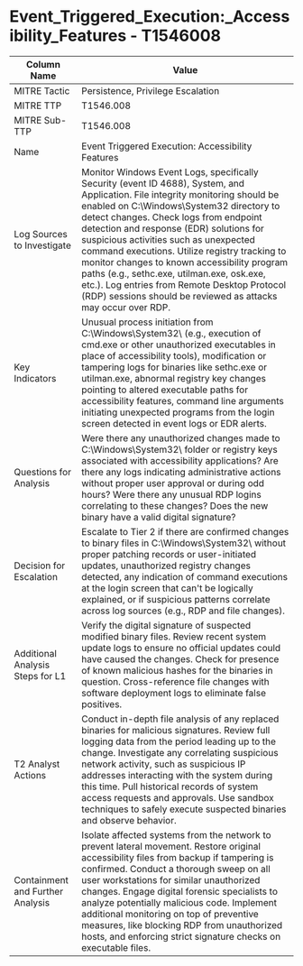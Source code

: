 # Event_Triggered_Execution:_Accessibility_Features - T1546008

| Column Name | Value |
|-------------|-------|
| MITRE Tactic | Persistence, Privilege Escalation |
| MITRE TTP | T1546.008 |
| MITRE Sub-TTP | T1546.008 |
| Name | Event Triggered Execution: Accessibility Features |
| Log Sources to Investigate | Monitor Windows Event Logs, specifically Security (event ID 4688), System, and Application. File integrity monitoring should be enabled on C:\Windows\System32 directory to detect changes. Check logs from endpoint detection and response (EDR) solutions for suspicious activities such as unexpected command executions. Utilize registry tracking to monitor changes to known accessibility program paths (e.g., sethc.exe, utilman.exe, osk.exe, etc.). Log entries from Remote Desktop Protocol (RDP) sessions should be reviewed as attacks may occur over RDP. |
| Key Indicators | Unusual process initiation from C:\Windows\System32\ (e.g., execution of cmd.exe or other unauthorized executables in place of accessibility tools), modification or tampering logs for binaries like sethc.exe or utilman.exe, abnormal registry key changes pointing to altered executable paths for accessibility features, command line arguments initiating unexpected programs from the login screen detected in event logs or EDR alerts. |
| Questions for Analysis | Were there any unauthorized changes made to C:\Windows\System32\ folder or registry keys associated with accessibility applications? Are there any logs indicating administrative actions without proper user approval or during odd hours? Were there any unusual RDP logins correlating to these changes? Does the new binary have a valid digital signature? |
| Decision for Escalation | Escalate to Tier 2 if there are confirmed changes to binary files in C:\Windows\System32\ without proper patching records or user-initiated updates, unauthorized registry changes detected, any indication of command executions at the login screen that can't be logically explained, or if suspicious patterns correlate across log sources (e.g., RDP and file changes). |
| Additional Analysis Steps for L1 | Verify the digital signature of suspected modified binary files. Review recent system update logs to ensure no official updates could have caused the changes. Check for presence of known malicious hashes for the binaries in question. Cross-reference file changes with software deployment logs to eliminate false positives. |
| T2 Analyst Actions | Conduct in-depth file analysis of any replaced binaries for malicious signatures. Review full logging data from the period leading up to the change. Investigate any correlating suspicious network activity, such as suspicious IP addresses interacting with the system during this time. Pull historical records of system access requests and approvals. Use sandbox techniques to safely execute suspected binaries and observe behavior. |
| Containment and Further Analysis | Isolate affected systems from the network to prevent lateral movement. Restore original accessibility files from backup if tampering is confirmed. Conduct a thorough sweep on all user workstations for similar unauthorized changes. Engage digital forensic specialists to analyze potentially malicious code. Implement additional monitoring on top of preventive measures, like blocking RDP from unauthorized hosts, and enforcing strict signature checks on executable files. |
